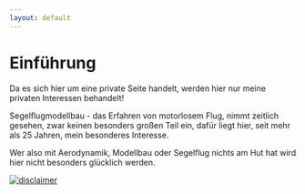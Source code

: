 ```yaml
---
layout: default
---
```


# Einführung




Da es sich hier um eine private Seite handelt, 
werden hier nur meine privaten Interessen behandelt!



Segelflugmodellbau - das Erfahren von motorlosem Flug, 
nimmt zeitlich gesehen, zwar keinen besonders großen Teil ein, 
dafür liegt hier, seit mehr als 25 Jahren, mein besonderes Interesse.


Wer also mit Aerodynamik, Modellbau oder Segelflug 
nichts am Hut hat wird hier nicht besonders glücklich werden.

[![disclaimer](http://www.disclaimer.de/images/d_gold.gif)](http://www.disclaimer.de/disclaimer.htm?farbe=FFFFFF/000000/000000/000000)